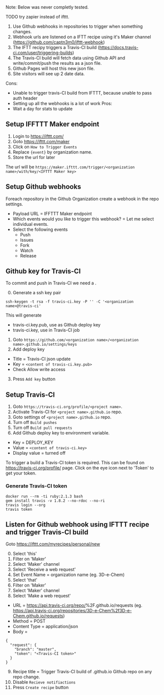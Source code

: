 Note: Below was never completly tested.

TODO try zapier instead of ifttt.


1. Use Github webhooks in repositories to trigger when something changes.
2. Webhook urls are listened on a IFTT recipe using it's Maker channel (https://github.com/captn3m0/ifttt-webhook)
3. The IFTT recipy triggers a Travis-CI build (https://docs.travis-ci.com/user/triggering-builds)
4. The Travis-CI build will fetch data using Github API and write/commit/push the results as a json file.
5. Github Pages will host this new json file.
6. Site visitors will see up 2 date data.

Cons:
* Unable to trigger travis-CI build from IFTTT, because unable to pass auth header
* Setting up all the webhooks is a lot of work
Pros:
* Wait a day for stats to update

## Setup IFFTTT Maker endpoint

1. Login to https://ifttt.com/
2. Goto https://ifttt.com/maker
3. Click on `How to Trigger Events`
4. Replace `{event}` by organization name.
5. Store the url for later

The url will be `https://maker.ifttt.com/trigger/<organization name>/with/key/<IFTTT Maker key>`

## Setup Github webhooks

Foreach repository in the Github Organization create a webhook in the repo settings.

* Payload URL = IFFTTT Maker endpoint
* Which events would you like to trigger this webhook? = Let me select individual events.
* Select the following events
  * Push
  * Issues
  * Fork
  * Watch
  * Release

## Github key for Travis-CI

To commit and push in Travis-CI we need a .

0. Generate a ssh key pair

```
ssh-keygen -t rsa -f travis-ci.key -P '' -C '<organization name>@travis-ci'
```

This will generate
* travis-ci.key.pub, use as Github deploy key
* travis-ci.key, use in Travis-CI job

1. Goto `https://github.com/<organization name>/<organization name>.github.io/settings/keys`
2. Add deploy key

  * Title = Travis-CI json update
  * Key = `<content of travis-ci.key.pub>`
  * Check Allow write access

3. Press `Add key` button

## Setup Travis-CI

1. Goto `https://travis-ci.org/profile/<project name>`.
2. Activate Travis-CI for `<project name>.github.io` repo.
3. Goto settings of `<project name>.github.io` repo.
4. Turn off `Build pushes`
5. Turn off `Build pull requests`
6. Add Github deploy key to environment variable.
  * Key = DEPLOY_KEY
  * Value = `<content of travis-ci.key>`
  * Display value = turned off

To trigger a build a Travis-CI token is required.
This can be found on https://travis-ci.org/profile/ page.
Click on the eye icon next to 'Token' to get your token.

###  Generate Travis-CI token
```
docker run --rm -ti ruby:2.1.3 bash
gem install travis -v 1.8.2 --no-rdoc --no-ri
travis login --org
travis token
```

## Listen for Github webhook using IFTTT recipe and trigger Travis-CI build

Goto https://ifttt.com/myrecipes/personal/new

0. Select 'this'
1. Filter on 'Maker'
2. Select 'Maker' channel
2. Select 'Receive a web request'
4. Set Event Name = organization name (eg. 3D-e-Chem)
5. Select 'that'
6. Filter on 'Maker'
7. Select 'Maker' channel
8. Select 'Make a web request'

  * URL =  https://api.travis-ci.org/repo/<organization name>%2F<organization name>.github.io/requests (eg. https://api.travis-ci.org/repositories/3D-e-Chem%2f3D-e-Chem.github.io/requests)
  * Method = POST
  * Content Type = application/json
  * Body =

```
{
  "request": {
    "branch": "master",
    "token": "<Travis-CI token>"
  }
}
```  

9. Recipe title = Trigger Travis-CI build of <organization name>.github.io Github repo on any <organization name> repo change.
10. Disable `Recieve notifiactions`
11. Press `Create recipe` button
